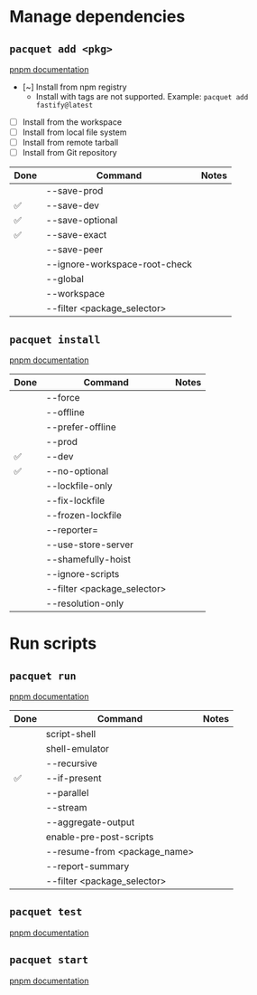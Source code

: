 # Manage dependencies

## `pacquet add <pkg>`

[pnpm documentation](https://pnpm.io/cli/add)

- [~] Install from npm registry
  - Install with tags are not supported. Example: `pacquet add fastify@latest`
- [ ] Install from the workspace
- [ ] Install from local file system
- [ ] Install from remote tarball
- [ ] Install from Git repository

| Done | Command                       | Notes |
|------|-------------------------------|-------|
|      | --save-prod                   |       |
| ✅    | --save-dev                    |       |
| ✅    | --save-optional               |       |
| ✅    | --save-exact                  |       |
|      | --save-peer                   |       |
|      | --ignore-workspace-root-check |       |
|      | --global                      |       |
|      | --workspace                   |       |
|      | --filter <package_selector>   |       |

## `pacquet install`

[pnpm documentation](https://pnpm.io/cli/install)

| Done | Command                     | Notes |
|------|-----------------------------|-------|
|      | --force                     |       |
|      | --offline                   |       |
|      | --prefer-offline            |       |
|      | --prod                      |       |
| ✅    | --dev                       |       |
| ✅    | --no-optional               |       |
|      | --lockfile-only             |       |
|      | --fix-lockfile              |       |
|      | --frozen-lockfile           |       |
|      | --reporter=<name>           |       |
|      | --use-store-server          |       |
|      | --shamefully-hoist          |       |
|      | --ignore-scripts            |       |
|      | --filter <package_selector> |       |
|      | --resolution-only           |       |

# Run scripts

## `pacquet run`

[pnpm documentation](https://pnpm.io/cli/run)

| Done | Command                      | Notes |
|------|------------------------------|-------|
|      | script-shell                 |       |
|      | shell-emulator               |       |
|      | --recursive                  |       |
| ✅    | --if-present                 |       |
|      | --parallel                   |       |
|      | --stream                     |       |
|      | --aggregate-output           |       |
|      | enable-pre-post-scripts      |       |
|      | --resume-from <package_name> |       |
|      | --report-summary             |       |
|      | --filter <package_selector>  |       |

## `pacquet test`

[pnpm documentation](https://pnpm.io/cli/test)

## `pacquet start`

[pnpm documentation](https://pnpm.io/cli/start)
